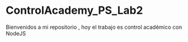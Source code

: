 # ControlAcademy_PS_Lab2
Bienvenidos a mi repositorio , hoy el trabajo es control académico con NodeJS 
